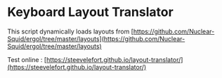 # Keyboard Layout Translator

This script dynamically loads layouts from [https://github.com/Nuclear-Squid/ergol/tree/master/layouts](https://github.com/Nuclear-Squid/ergol/tree/master/layouts)  

Test online : 
[https://steevelefort.github.io/layout-translator/](https://steevelefort.github.io/layout-translator/)
